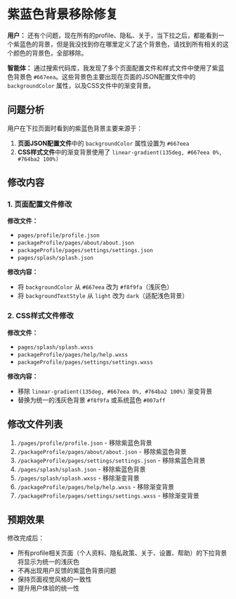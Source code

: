 # 紫蓝色背景移除修复

**用户：**
还有个问题，现在所有的profile、隐私、关于，当下拉之后，都能看到一个紫蓝色的背景，但是我没找到你在哪里定义了这个背景色，请找到所有相关的这个颜色的背景色，全部移除。

**智能体：**
通过搜索代码库，我发现了多个页面配置文件和样式文件中使用了紫蓝色背景色 `#667eea`。这些背景色主要出现在页面的JSON配置文件中的 `backgroundColor` 属性，以及CSS文件中的渐变背景。

## 问题分析

用户在下拉页面时看到的紫蓝色背景主要来源于：
1. **页面JSON配置文件**中的 `backgroundColor` 属性设置为 `#667eea`
2. **CSS样式文件**中的渐变背景使用了 `linear-gradient(135deg, #667eea 0%, #764ba2 100%)`

## 修改内容

### 1. 页面配置文件修改

**修改文件：**
- `pages/profile/profile.json`
- `packageProfile/pages/about/about.json`
- `packageProfile/pages/settings/settings.json`
- `pages/splash/splash.json`

**修改内容：**
- 将 `backgroundColor` 从 `#667eea` 改为 `#f8f9fa`（浅灰色）
- 将 `backgroundTextStyle` 从 `light` 改为 `dark`（适配浅色背景）

### 2. CSS样式文件修改

**修改文件：**
- `pages/splash/splash.wxss`
- `packageProfile/pages/help/help.wxss`
- `packageProfile/pages/settings/settings.wxss`

**修改内容：**
- 移除 `linear-gradient(135deg, #667eea 0%, #764ba2 100%)` 渐变背景
- 替换为统一的浅灰色背景 `#f8f9fa` 或系统蓝色 `#007aff`

## 修改文件列表

1. `/pages/profile/profile.json` - 移除紫蓝色背景
2. `/packageProfile/pages/about/about.json` - 移除紫蓝色背景
3. `/packageProfile/pages/settings/settings.json` - 移除紫蓝色背景
4. `/pages/splash/splash.json` - 移除紫蓝色背景
5. `/pages/splash/splash.wxss` - 移除渐变背景
6. `/packageProfile/pages/help/help.wxss` - 移除渐变背景
7. `/packageProfile/pages/settings/settings.wxss` - 移除渐变背景

## 预期效果

修改完成后：
- 所有profile相关页面（个人资料、隐私政策、关于、设置、帮助）的下拉背景将显示为统一的浅灰色
- 不再出现用户反馈的紫蓝色背景问题
- 保持页面视觉风格的一致性
- 提升用户体验的统一性